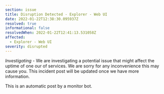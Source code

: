 ```yaml
---
section: issue
title: Disruption Detected - Explorer - Web UI
date: 2022-01-22T12:38:30.095937Z
resolved: true
informational: false
resolvedWhen: 2022-01-22T12:41:13.531058Z
affected:
  - Explorer - Web UI
severity: disrupted
---
```

*Investigating* - We are investigating a potential issue that might affect the uptime of one our of services. We are sorry for any inconvenience this may cause you. This incident post will be updated once we have more information.

This is an automatic post by a monitor bot.
        